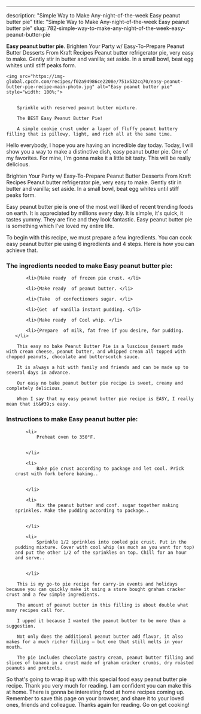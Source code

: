 ---
description: "Simple Way to Make Any-night-of-the-week Easy peanut butter pie"
title: "Simple Way to Make Any-night-of-the-week Easy peanut butter pie"
slug: 782-simple-way-to-make-any-night-of-the-week-easy-peanut-butter-pie

<p>
	<strong>Easy peanut butter pie</strong>. 
	Brighten Your Party w/ Easy-To-Prepare Peanut Butter Desserts From Kraft Recipes Peanut butter refrigerator pie, very easy to make. Gently stir in butter and vanilla; set aside. In a small bowl, beat egg whites until stiff peaks form.
</p>
<p>
	
	<img src="https://img-global.cpcdn.com/recipes/f02a94986ce2208e/751x532cq70/easy-peanut-butter-pie-recipe-main-photo.jpg" alt="Easy peanut butter pie" style="width: 100%;">
	
	
		Sprinkle with reserved peanut butter mixture.
	
		The BEST Easy Peanut Butter Pie!
	
		A simple cookie crust under a layer of fluffy peanut buttery filling that is pillowy, light, and rich all at the same time.
	
</p>
<p>
	Hello everybody, I hope you are having an incredible day today. Today, I will show you a way to make a distinctive dish, easy peanut butter pie. One of my favorites. For mine, I'm gonna make it a little bit tasty. This will be really delicious.
</p>
	
<p>
	Brighten Your Party w/ Easy-To-Prepare Peanut Butter Desserts From Kraft Recipes Peanut butter refrigerator pie, very easy to make. Gently stir in butter and vanilla; set aside. In a small bowl, beat egg whites until stiff peaks form.
</p>
<p>
	Easy peanut butter pie is one of the most well liked of recent trending foods on earth. It is appreciated by millions every day. It is simple, it's quick, it tastes yummy. They are fine and they look fantastic. Easy peanut butter pie is something which I've loved my entire life.
</p>

<p>
To begin with this recipe, we must prepare a few ingredients. You can cook easy peanut butter pie using 6 ingredients and 4 steps. Here is how you can achieve that.
</p>

<h3>The ingredients needed to make Easy peanut butter pie:</h3>

<ol>
	
		<li>{Make ready  of frozen pie crust. </li>
	
		<li>{Make ready  of peanut butter. </li>
	
		<li>{Take  of confectioners sugar. </li>
	
		<li>{Get  of vanilla instant pudding. </li>
	
		<li>{Make ready  of Cool whip. </li>
	
		<li>{Prepare  of milk, fat free if you desire, for pudding. </li>
	
</ol>
<p>
	
		This easy no bake Peanut Butter Pie is a luscious dessert made with cream cheese, peanut butter, and whipped cream all topped with chopped peanuts, chocolate and butterscotch sauce.
	
		It is always a hit with family and friends and can be made up to several days in advance.
	
		Our easy no bake peanut butter pie recipe is sweet, creamy and completely delicious.
	
		When I say that my easy peanut butter pie recipe is EASY, I really mean that it&#39;s easy.
	
</p>

<h3>Instructions to make Easy peanut butter pie:</h3>

<ol>
	
		<li>
			Preheat oven to 350°F.
			
			
		</li>
	
		<li>
			Bake pie crust according to package and let cool. Prick crust with fork before baking..
			
			
		</li>
	
		<li>
			Mix the peanut butter and conf. sugar together making sprinkles. Make the pudding according to package..
			
			
		</li>
	
		<li>
			Sprinkle 1/2 sprinkles into cooled pie crust. Put in the pudding mixture. Cover with cool whip (as much as you want for top) and put the other 1/2 of the sprinkles on top. Chill for an hour and serve..
			
			
		</li>
	
</ol>

<p>
	
		This is my go-to pie recipe for carry-in events and holidays because you can quickly make it using a store bought graham cracker crust and a few simple ingredients.
	
		The amount of peanut butter in this filling is about double what many recipes call for.
	
		I upped it because I wanted the peanut butter to be more than a suggestion.
	
		Not only does the additional peanut butter add flavor, it also makes for a much richer filling — but one that still melts in your mouth.
	
		The pie includes chocolate pastry cream, peanut butter filling and slices of banana in a crust made of graham cracker crumbs, dry roasted peanuts and pretzels.
	
</p>

<p>
	So that's going to wrap it up with this special food easy peanut butter pie recipe. Thank you very much for reading. I am confident you can make this at home. There is gonna be interesting food at home recipes coming up. Remember to save this page on your browser, and share it to your loved ones, friends and colleague. Thanks again for reading. Go on get cooking!
</p>
